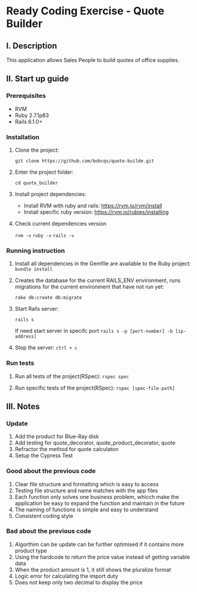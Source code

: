 # Ready Coding Exercise - Quote Builder

## I. Description

This application allows Sales People to build quotes of office supplies.

## II. Start up guide

### Prerequisites

- RVM
- Ruby 2.7.1p83
- Rails 6.1.0+ 

### Installation

1. Clone the project: 

   `git clone https://github.com/bobcqs/quote-builde.git`

2. Enter the project folder: 

   `cd quote_builder`

3. Install project dependencies: 

   - Install RVM with ruby and rails: https://rvm.io/rvm/install
   - Install specific ruby version: https://rvm.io/rubies/installing

4. Check current dependencies version

   `rvm -v`
   `ruby -v`
   `rails -v`


### Running instruction

1. Install all dependencies in the Gemfile are available to the Ruby project:
    `bundle install`

2. Creates the database for the current RAILS_ENV environment, runs migrations for the current environment that have not run yet:

    `rake db:create db:migrate`

3. Start Rails server:

    `rails s`

    If need start server in specifc port
    `rails s -p [port-number] -b [ip-address]`
    
4. Stop the server:
    `ctrl + c`

### Run tests

1. Run all tests of the project(RSpec):
    `rspec spec`

2. Run specific tests of the project(RSpec):
    `rspec [spec-file-path]`

## III. Notes

### Update
1. Add the product for Blue-Ray disk
2. Add testing for quote_decorator, quote_product_decorator, quote
3. Refractor the method for quote calculaton
4. Setup the Cypress Test

### Good about the previous code
1. Clear file structure and formatting which is easy to access
2. Testing file structure and name matches with the app files
3. Each function only solves one business problem, whicch make the application be easy to expand the function and maintain in the future
4. The naming of functions is simple and easy to understand
5. Consistent coding style

### Bad about the previous code
1. Algorthim can be update can be further optimised if it contains more product type
2. Using the hardcode to return the price value instead of getting variable data
3. When the product amount is 1, it still shows the pluralize format
4. Logic error for calculating the import duty
5. Does not keep only two decimal to display the price
